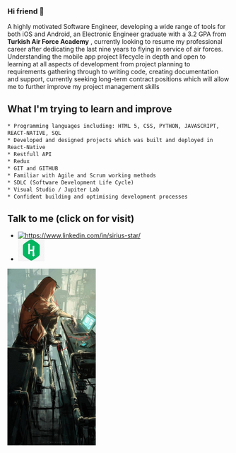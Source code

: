 ### Hi friend 👋

 A highly motivated Software Engineer, developing a wide range of tools for both iOS and Android, an Electronic Engineer graduate with a 3.2 GPA from __Turkish Air Force Academy__ , currently looking to resume my professional career after dedicating the last nine years to flying in service of air forces. Understanding the mobile app project lifecycle in depth and open to learning at all aspects of development from project planning to requirements gathering through to writing code, creating documentation and support, currently seeking long-term contract positions which will allow me to further improve my project management skills

## What I'm trying to learn and improve
 	* Programming languages including: HTML 5, CSS, PYTHON, JAVASCRIPT, REACT-NATIVE, SQL
 	* Developed and designed projects which was built and deployed in React-Native
    * Restfull API
 	* Redux
 	* GIT and GITHUB 
 	* Familiar with Agile and Scrum working methods
 	* SDLC (Software Development Life Cycle)
 	* Visual Studio / Jupiter Lab
 	* Confident building and optimising development processes

<div>
    <div width="250px">
        <h2>Talk to me <span>(click on for visit)</span></h2> 
        <ul>
            <li>
                <a href="https://www.linkedin.com/in/sirius-star" target="_blank">
                <img src="https://img.shields.io/badge/%20-linkedin-0072b1" alt="https://www.linkedin.com/in/sirius-star/" width="60px">
                </a>  
            </li>
            <li>
                <a href="https://www.hackerrank.com/Sirius_Star" target="_blank">
                <img src="hackerrank.jpg" width="60px" height="50px"> 
                </a>
            </li>
        </ul>  
    </div>
        <div>
            <img src="Wv6FAwWy.jpg" height="400px"/> 
        </div>
</div>

